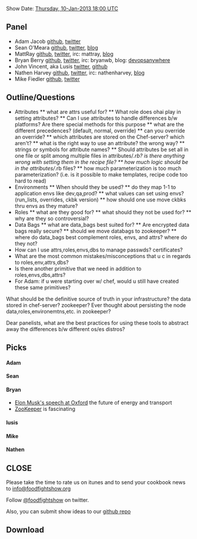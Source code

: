 Show Date:  [Thursday, 10-Jan-2013 18:00 UTC](http://www.timeanddate.com/worldclock/fixedtime.html?msg=Food+Fight+Show+-+Roles%2C+Environments%2C+Attributes%2C+and+Data+Bags&iso=20130110T13&p1=1928)

Panel<a name="panel"></a>
-----

* Adam Jacob [github](https://github.com/adamhjk), [twitter](https://twitter.com/adamhjk)
* Sean O'Meara  [github](https://github.com/someara), [twitter](https://twitter.com/someara), [blog](http://blog.afistfulofservers.net/)
* MattRay [github](http://github.com/mattray), [twitter](http://twitter.com/mattray), irc: mattray, [blog](http://www.leastresistance.net/)
* Bryan Berry [github](http://github.com/bryanwb), [twitter](http://twitter.com/bryanwb), irc: bryanwb, blog: [devopsanywhere](http://devopsanywhere.blogspot.com)
* John Vincent, aka Lusis [twitter](https://twitter.com/#!/lusis), [github](https://github.com/lusis)
* Nathen Harvey [github](http://github.com/nathenharvey), [twitter](http://twitter.com/nathenharvey), irc: nathenharvey, [blog](http://nathenharvey.com)
* Mike Fiedler [github](http://github.com/miketheman), [twitter](http://twitter.com/mikefiedler)


Outline/Questions
-----------------

* Attributes
** what are attrs useful for?
** What role does ohai play in setting attributes?
** Can I use attributes to handle differences b/w platforms? Are there special methods for this purpose
** what are the different precedences? (default, normal, override)
** can you override an override?
** which attributes are stored on the Chef-server? which aren't?
** what is the right way to use an attribute? the wrong way?
** strings or symbols for attribute names?
** Should attributes be set all in one file or split among multiple files in attributes/*.rb? is there anything wrong
   with setting them in the recipe file?
** how much logic should be in the attributes/*.rb files?
** how much parameterization is too much parameterization? (i.e. is it possible to make templates, recipe code too hard to read)
* Environments
** When should they be used?
** do they map 1-1 to application envs like dev,qa,prod?
** what values can set using envs? (run_lists, overrides, ckbk version)
** how should one use move ckbks thru envs as they mature?
* Roles
** what are they good for?
** what should they not be used for?
** why are they so controversial?
* Data Bags
** what are data_bags best suited for?
** Are encrypted data bags really secure?
** should we move databags to zookeeper?
** where do data_bags best complement roles, envs, and attrs? where do they not?
* How can I use attrs,roles,envs,dbs to manage passwds? certificates?
* What are the most common mistakes/misconceptions that u c in regards to roles,env,attrs,dbs?
* Is there another primitive that we need in addition to roles,envs,dbs,attrs?
* For Adam: if u were starting over w/ chef, would u still have created these same primitives?

What should be the definitive source of truth in your infrastructure? the data stored in chef-server? zookeeper? Ever
thought about persisting the node data,roles,environemtns,etc. in zookeeper?

Dear panelists, what are the best practices for using these tools to abstract away the differences b/w different os/es distros?


Picks<a name="picks"></a>
-----

#### Adam  

#### Sean  

#### Bryan  

* [Elon Musk's speech at Oxford](http://www.oxfordmartin.ox.ac.uk/videos/view/211) the future of energy and transport
* [ZooKeeper](http://zookeeper.apache.org) is fascinating

#### lusis  

#### Mike

#### Nathen  



CLOSE
-----

Please take the time to rate us on itunes and to send your cookbook
news to info@foodfightshow.org

Follow [@foodfightshow](http://twitter.com/foodfightshow) on twitter.

Also, you can submit show ideas to our [github repo](https://github.com/foodfight/showz)



Download
--------
  
